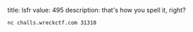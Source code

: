 title: lsfr
value: 495
description: that's how you spell it, right?

`nc challs.wreckctf.com 31310`
